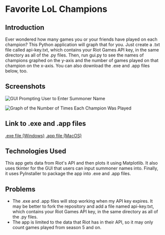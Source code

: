 # Favorite LoL Champions
## Introduction
Ever wondered how many games you or your friends have played on each champion? This Python application will graph that for you. Just create a .txt file called api-key.txt, which contains your Riot Games API key, in the same directory as all of the .py files. Then, run gui.py to see the names of champions graphed on the y-axis and the number of games played on that champion on the x-axis. You can also download the .exe and .app files below, too.

## Screenshots
![GUI Prompting User to Enter Summoner Name](https://i.postimg.cc/hvLsT8BL/GUI-example.png)

![Graph of the Number of Times Each Champion Was Played](https://i.postimg.cc/RVf5p2Md/acofspads.png)

## Link to .exe and .app files
[.exe file (Windows)](https://drive.google.com/file/d/1IK2Yn6Lgaq9Ozs2Pd_zNnMapN0oywPw4/view?usp=sharing)
[.app file (MacOS)](https://drive.google.com/drive/folders/1YTI2FNBYyIplQ4Vw0k1qnvJ3qCPYHVhE?usp=sharing)

## Technologies Used
This app gets data from Riot's API and then plots it using Matplotlib. It also uses tkinter for the GUI that users can input summoner names into. Finally, it uses PyInstaller to package the app into .exe and .app files.

## Problems
- The .exe and .app files will stop working when my API key expires. It may be better to fork the repository and add a file named api-key.txt, which contains your Riot Games API key, in the same directory as all of the .py files.
- The app is limited to the data that Riot has in their API, so it may only count games played from season 5 and on.
